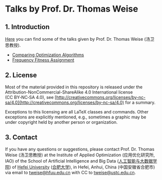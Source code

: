 # Talks by Prof. Dr. Thomas Weise

## 1. Introduction

[Here](https://thomasweise.github.io/talks) you can find some of the talks given by Prof. Dr. Thomas Weise (汤卫思教授). 

- [Comparing Optimization Algorithms](https://thomasweise.github.io/talks/comparingOptimizationAlgorithms.pdf)
- [Frequency Fitness Assignment](https://thomasweise.github.io/talks/ffa.pdf)

## 2. License
Most of the material provided in this repository is released under the Attribution-NonCommercial-ShareAlike 4.0 International license (CC&nbsp;BY&#8209;NC&#8209;SA&nbsp;4.0), see [http://creativecommons.org/licenses/by-nc-sa/4.0](http://creativecommons.org/licenses/by-nc-sa/4.0) for a summary.

Exceptions to this licensing are all LaTeX classes and commands.
Other exceptions are explicitly mentioned, e.g., sometimes a graphic may be under copyright held by another person or organization.

## 3. Contact
If you have any questions or suggestions, please contact
Prof. Dr. Thomas Weise (汤卫思教授)
at the Institute of Applied Optimization (应用优化研究所, IAO)
of the School of Artificial Intelligence and Big Data ([人工智能与大数据学院](http://www.hfuu.edu.cn/aibd))
of [Hefei University](http://www.hfuu.edu.cn/english/) ([合肥大学](http://www.hfuu.edu.cn/)),
in Hefei, Anhui, China (中国安徽省合肥市)
via email to [tweise@hfuu.edu.cn](mailto:tweise@hfuu.edu.cn) with CC to [tweise@ustc.edu.cn](mailto:tweise@ustc.edu.cn).
